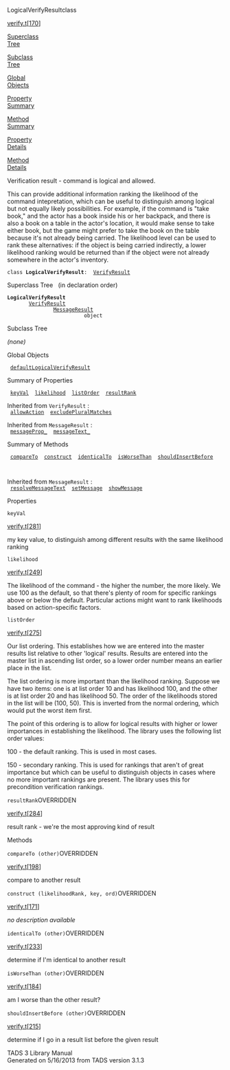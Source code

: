 ---
---
<span class="title">LogicalVerifyResult</span><span class="type">class</span>

[verify.t](../file/verify.t.html)\[[170](../source/verify.t.html#170)\]

[Superclass  
Tree](#_SuperClassTree_)

[Subclass  
Tree](#_SubClassTree_)

[Global  
Objects](#_ObjectSummary_)

[Property  
Summary](#_PropSummary_)

[Method  
Summary](#_MethodSummary_)

[Property  
Details](#_Properties_)

[Method  
Details](#_Methods_)

<div class="fdesc">

Verification result - command is logical and allowed.

This can provide additional information ranking the likelihood of the
command intepretation, which can be useful to distinguish among logical
but not equally likely possibilities. For example, if the command is
"take book," and the actor has a book inside his or her backpack, and
there is also a book on a table in the actor's location, it would make
sense to take either book, but the game might prefer to take the book on
the table because it's not already being carried. The likelihood level
can be used to rank these alternatives: if the object is being carried
indirectly, a lower likelihood ranking would be returned than if the
object were not already somewhere in the actor's inventory.

`class `**`LogicalVerifyResult`**` :   `[`VerifyResult`](../object/VerifyResult.html)

</div>

<span id="_SuperClassTree_"></span>

<div class="mjhd">

<span class="hdln">Superclass Tree</span>   (in declaration order)

</div>

**`LogicalVerifyResult`**  
`         `[`VerifyResult`](../object/VerifyResult.html)  
`                 `[`MessageResult`](../object/MessageResult.html)  
`                         object`  
<span id="_SubClassTree_"></span>

<div class="mjhd">

<span class="hdln">Subclass Tree</span>  

</div>

*(none)* <span id="_ObjectSummary_"></span>

<div class="mjhd">

<span class="hdln">Global Objects</span>  

</div>

` `[`defaultLogicalVerifyResult`](../object/defaultLogicalVerifyResult.html)`  `
<span id="_PropSummary_"></span>

<div class="mjhd">

<span class="hdln">Summary of Properties</span>  

</div>

` `[`keyVal`](#keyVal)`  `[`likelihood`](#likelihood)`  `[`listOrder`](#listOrder)`  `[`resultRank`](#resultRank)`  `

Inherited from `VerifyResult` :  
` `[`allowAction`](../object/VerifyResult.html#allowAction)`  `[`excludePluralMatches`](../object/VerifyResult.html#excludePluralMatches)`  `

Inherited from `MessageResult` :  
` `[`messageProp_`](../object/MessageResult.html#messageProp_)`  `[`messageText_`](../object/MessageResult.html#messageText_)`  `

<span id="_MethodSummary_"></span>

<div class="mjhd">

<span class="hdln">Summary of Methods</span>  

</div>

` `[`compareTo`](#compareTo)`  `[`construct`](#construct)`  `[`identicalTo`](#identicalTo)`  `[`isWorseThan`](#isWorseThan)`  `[`shouldInsertBefore`](#shouldInsertBefore)`  `

` `

Inherited from `MessageResult` :  
` `[`resolveMessageText`](../object/MessageResult.html#resolveMessageText)`  `[`setMessage`](../object/MessageResult.html#setMessage)`  `[`showMessage`](../object/MessageResult.html#showMessage)`  `

<span id="_Properties_"></span>

<div class="mjhd">

<span class="hdln">Properties</span>  

</div>

<span id="keyVal"></span>

`keyVal`

[verify.t](../file/verify.t.html)\[[281](../source/verify.t.html#281)\]

<div class="desc">

my key value, to distinguish among different results with the same
likelihood ranking

</div>

<span id="likelihood"></span>

`likelihood`

[verify.t](../file/verify.t.html)\[[249](../source/verify.t.html#249)\]

<div class="desc">

The likelihood of the command - the higher the number, the more likely.
We use 100 as the default, so that there's plenty of room for specific
rankings above or below the default. Particular actions might want to
rank likelihoods based on action-specific factors.

</div>

<span id="listOrder"></span>

`listOrder`

[verify.t](../file/verify.t.html)\[[275](../source/verify.t.html#275)\]

<div class="desc">

Our list ordering. This establishes how we are entered into the master
results list relative to other 'logical' results. Results are entered
into the master list in ascending list order, so a lower order number
means an earlier place in the list.

The list ordering is more important than the likelihood ranking. Suppose
we have two items: one is at list order 10 and has likelihood 100, and
the other is at list order 20 and has likelihood 50. The order of the
likelihoods stored in the list will be (100, 50). This is inverted from
the normal ordering, which would put the worst item first.

The point of this ordering is to allow for logical results with higher
or lower importances in establishing the likelihood. The library uses
the following list order values:

100 - the default ranking. This is used in most cases.

150 - secondary ranking. This is used for rankings that aren't of great
importance but which can be useful to distinguish objects in cases where
no more important rankings are present. The library uses this for
precondition verification rankings.

</div>

<span id="resultRank"></span>

`resultRank`<span class="rem">OVERRIDDEN</span>

[verify.t](../file/verify.t.html)\[[284](../source/verify.t.html#284)\]

<div class="desc">

result rank - we're the most approving kind of result

</div>

<span id="_Methods_"></span>

<div class="mjhd">

<span class="hdln">Methods</span>  

</div>

<span id="compareTo"></span>

`compareTo (other)`<span class="rem">OVERRIDDEN</span>

[verify.t](../file/verify.t.html)\[[198](../source/verify.t.html#198)\]

<div class="desc">

compare to another result

</div>

<span id="construct"></span>

`construct (likelihoodRank, key, ord)`<span class="rem">OVERRIDDEN</span>

[verify.t](../file/verify.t.html)\[[171](../source/verify.t.html#171)\]

<div class="desc">

*no description available*

</div>

<span id="identicalTo"></span>

`identicalTo (other)`<span class="rem">OVERRIDDEN</span>

[verify.t](../file/verify.t.html)\[[233](../source/verify.t.html#233)\]

<div class="desc">

determine if I'm identical to another result

</div>

<span id="isWorseThan"></span>

`isWorseThan (other)`<span class="rem">OVERRIDDEN</span>

[verify.t](../file/verify.t.html)\[[184](../source/verify.t.html#184)\]

<div class="desc">

am I worse than the other result?

</div>

<span id="shouldInsertBefore"></span>

`shouldInsertBefore (other)`<span class="rem">OVERRIDDEN</span>

[verify.t](../file/verify.t.html)\[[215](../source/verify.t.html#215)\]

<div class="desc">

determine if I go in a result list before the given result

</div>

<div class="ftr">

TADS 3 Library Manual  
Generated on 5/16/2013 from TADS version 3.1.3

</div>
